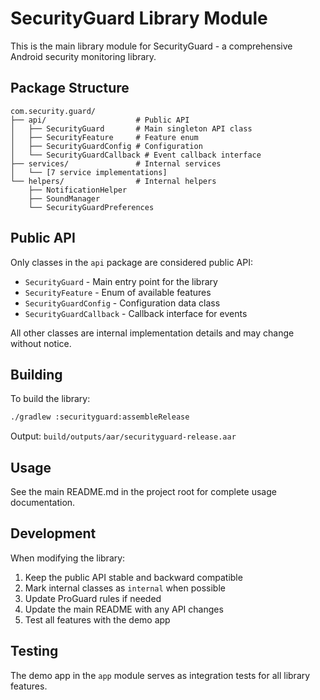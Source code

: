 # SecurityGuard Library Module

This is the main library module for SecurityGuard - a comprehensive Android security monitoring library.

## Package Structure

```
com.security.guard/
├── api/                    # Public API
│   ├── SecurityGuard       # Main singleton API class
│   ├── SecurityFeature     # Feature enum
│   ├── SecurityGuardConfig # Configuration
│   └── SecurityGuardCallback # Event callback interface
├── services/               # Internal services
│   └── [7 service implementations]
└── helpers/                # Internal helpers
    ├── NotificationHelper
    ├── SoundManager
    └── SecurityGuardPreferences
```

## Public API

Only classes in the `api` package are considered public API:

- `SecurityGuard` - Main entry point for the library
- `SecurityFeature` - Enum of available features
- `SecurityGuardConfig` - Configuration data class
- `SecurityGuardCallback` - Callback interface for events

All other classes are internal implementation details and may change without notice.

## Building

To build the library:

```bash
./gradlew :securityguard:assembleRelease
```

Output: `build/outputs/aar/securityguard-release.aar`

## Usage

See the main README.md in the project root for complete usage documentation.

## Development

When modifying the library:

1. Keep the public API stable and backward compatible
2. Mark internal classes as `internal` when possible
3. Update ProGuard rules if needed
4. Update the main README with any API changes
5. Test all features with the demo app

## Testing

The demo app in the `app` module serves as integration tests for all library features.

